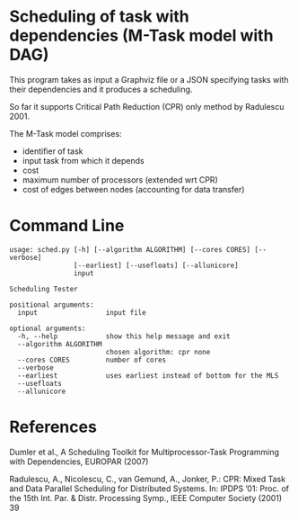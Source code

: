 
Scheduling of task with dependencies (M-Task model with DAG)
=========

This program takes as input a Graphviz file or a JSON specifying tasks with their dependencies and it produces a scheduling.

So far it supports Critical Path Reduction (CPR) only method by Radulescu 2001.

The M-Task model comprises:
- identifier of task
- input task from which it depends
- cost
- maximum number of processors (extended wrt CPR)
- cost of edges between nodes (accounting for data transfer)


Command Line
===========	

	usage: sched.py [-h] [--algorithm ALGORITHM] [--cores CORES] [--verbose]
	                [--earliest] [--usefloats] [--allunicore]
	                input

	Scheduling Tester

	positional arguments:
	  input                 input file

	optional arguments:
	  -h, --help            show this help message and exit
	  --algorithm ALGORITHM
	                        chosen algorithm: cpr none
	  --cores CORES         number of cores
	  --verbose
	  --earliest            uses earliest instead of bottom for the MLS
	  --usefloats
	  --allunicore


References
=========
Dumler et al., A Scheduling Toolkit for Multiprocessor-Task Programming with Dependencies, EUROPAR (2007)


Radulescu, A., Nicolescu, C., van Gemund, A., Jonker, P.: CPR: Mixed Task and Data Parallel Scheduling for Distributed Systems. In: IPDPS ’01: Proc. of the 15th Int. Par. & Distr. Processing Symp., IEEE Computer Society (2001) 39